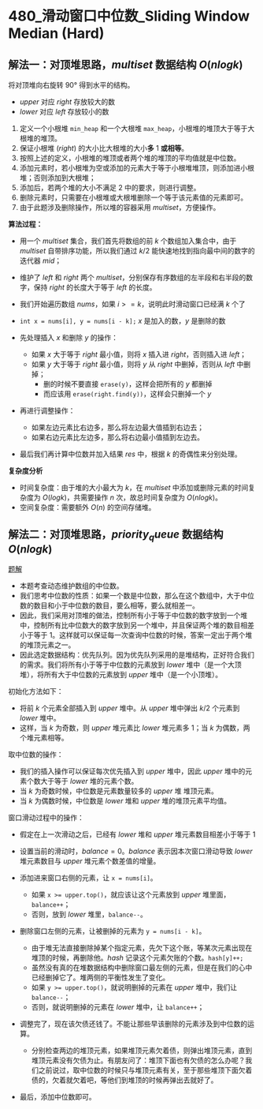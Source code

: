 # 480_滑动窗口中位数_Sliding Window Median (Hard)

## 解法一：对顶堆思路，$multiset$ 数据结构 $O(nlogk)$

将对顶堆向右旋转 $90°$ 得到水平的结构。
- $upper$ 对应 $right$ 存放较大的数
- $lower$ 对应 $left$ 存放较小的数

1. 定义一个小根堆 `min_heap` 和一个大根堆 `max_heap`，小根堆的堆顶大于等于大根堆的堆顶。
2. 保证小根堆 ($right$) 的大小比大根堆的大小**多** $1$ **或相等**。
3. 按照上述的定义，小根堆的堆顶或者两个堆的堆顶的平均值就是中位数。
4. 添加元素时，若小根堆为空或添加的元素大于等于小根堆堆顶，则添加进小根堆；否则添加到大根堆；
5. 添加后，若两个堆的大小不满足 2 中的要求，则进行调整。
6. 删除元素时，只需要在小根堆或大根堆删除一个等于该元素值的元素即可。
7. 由于此题涉及删除操作，所以堆的容器采用 $multiset$，方便操作。

**算法过程：**
- 用一个 $multiset$ 集合，我们首先将数组的前 $k$ 个数组加入集合中，由于 $multiset$ 自带排序功能，所以我们通过 $k/2$ 能快速地找到指向最中间的数字的迭代器 $mid$；

- 维护了 $left$ 和 $right$ 两个 $multiset$，分别保存有序数组的左半段和右半段的数字，保持 $right$ 的长度大于等于 $left$ 的长度。

- 我们开始遍历数组 $nums$，如果 $i >= k$，说明此时滑动窗口已经满 $k$ 个了
- `int x = nums[i], y = nums[i - k];` $x$ 是加入的数，$y$ 是删除的数

- 先处理插入 $x$ 和删除 $y$ 的操作：
  - 如果 $x$ 大于等于 $right$ 最小值，则将 $x$ 插入进 $right$，否则插入进 $left$；
  - 如果 $y$ 大于等于 $right$ 最小值，则将 $y$ 从 $right$ 中删掉，否则从 $left$ 中删掉；
    - 删的时候不要直接 `erase(y)`，这样会把所有的 $y$ 都删掉
    - 而应该用 `erase(right.find(y))`，这样会只删掉一个 $y$

- 再进行调整操作：
  - 如果左边元素比右边多，那么将左边最大值插到右边去；
  - 如果右边元素比左边多，那么将右边最小值插到左边去。

- 最后我们再计算中位数并加入结果 $res$ 中，根据 $k$ 的奇偶性来分别处理。

**复杂度分析**
- 时间复杂度：由于堆的大小最大为 $k$，在 $multiset$ 中添加或删除元素的时间复杂度为 $O(log⁡k)$，共需要操作 $n$ 次，故总时间复杂度为 $O(nlog⁡k)$。
- 空间复杂度：需要额外 $O(n)$ 的空间存储堆。

## 解法二：对顶堆思路，$priority_queue$ 数据结构 $O(nlogk)$

[题解](https://leetcode-cn.com/problems/sliding-window-median/solution/feng-xian-dui-chong-shuang-dui-dui-ding-hq1dt/)
- 本题考查动态维护数组的中位数。
- 我们思考中位数的性质：如果一个数是中位数，那么在这个数组中，大于中位数的数目和小于中位数的数目，要么相等，要么就相差一。
- 因此，我们采用对顶堆的做法，控制所有小于等于中位数的数字放到一个堆中，控制所有比中位数大的数字放到另一个堆中，并且保证两个堆的数目相差小于等于 $1$。这样就可以保证每一次查询中位数的时候，答案一定出于两个堆的堆顶元素之一。
- 因此选定数据结构：优先队列。因为优先队列采用的是堆结构，正好符合我们的需求。我们将所有小于等于中位数的元素放到 $lower$ 堆中（是一个大顶堆），将所有大于中位数的元素放到 $upper$ 堆中（是一个小顶堆）。

初始化方法如下：
- 将前 $k$ 个元素全部插入到 $upper$ 堆中。从 $upper$ 堆中弹出 $k/2$ 个元素到 $lower$ 堆中。
- 这样，当 $k$ 为奇数，则 $upper$ 堆元素比 $lower$ 堆元素多 $1$；当 $k$ 为偶数，两个堆元素相等。

取中位数的操作：
- 我们的插入操作可以保证每次优先插入到 $upper$ 堆中，因此 $upper$ 堆中的元素个数大于等于 $lower$ 堆的元素个数。
- 当 $k$ 为奇数时候，中位数是元素数量较多的 $upper$ 堆 堆顶元素。
- 当 $k$ 为偶数时候，中位数是 $lower$ 堆和 $upper$ 堆的堆顶元素平均值。

窗口滑动过程中的操作：
- 假定在上一次滑动之后，已经有 $lower$ 堆和 $upper$ 堆元素数目相差小于等于 $1$
- 设置当前的滑动时，$balance = 0$。$balance$ 表示因本次窗口滑动导致 $lower$ 堆元素数目与 $upper$ 堆元素个数差值的增量。

- 添加进来窗口右侧的元素，让 `x = nums[i]`。
  - 如果 `x >= upper.top()`，就应该让这个元素放到 $upper$ 堆里面，`balance++`；
  - 否则，放到 $lower$ 堆里，`balance--`。
- 删除窗口左侧的元素，让被删掉的元素为 `y = nums[i - k]`。
  - 由于堆无法直接删除掉某个指定元素，先欠下这个账，等某次元素出现在堆顶的时候，再删除他。$hash$ 记录这个元素欠账的个数。`hash[y]++;`
  - 虽然没有真的在堆数据结构中删除窗口最左侧的元素，但是在我们的心中已经删掉它了。堆两侧的平衡性发生了变化。
  - 如果 `y >= upper.top()`，就说明删掉的元素在 $upper$ 堆中，我们让 `balance--`；
  - 否则，就说明删掉的元素在 $lower$ 堆中，让 `balance++`；

- 调整完了，现在该欠债还钱了。不能让那些早该删除的元素涉及到中位数的运算。
  - 分别检查两边的堆顶元素，如果堆顶元素欠着债，则弹出堆顶元素，直到堆顶元素没有欠债为止。有朋友问了：堆顶下面也有欠债的怎么办呢？我们之前说过，取中位数的时候只与堆顶元素有关，至于那些堆顶下面欠着债的，欠着就欠着吧，等他们到堆顶的时候再弹出去就好了。

- 最后，添加中位数即可。





